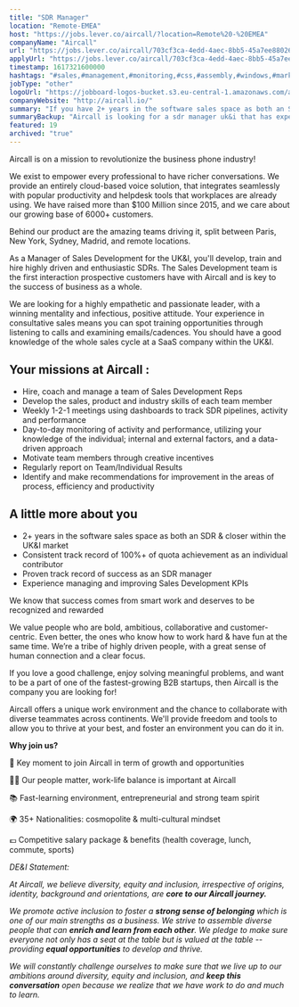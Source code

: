 ```yaml
---
title: "SDR Manager"
location: "Remote-EMEA"
host: "https://jobs.lever.co/aircall/?location=Remote%20-%20EMEA"
companyName: "Aircall"
url: "https://jobs.lever.co/aircall/703cf3ca-4edd-4aec-8bb5-45a7ee880265"
applyUrl: "https://jobs.lever.co/aircall/703cf3ca-4edd-4aec-8bb5-45a7ee880265/apply"
timestamp: 1617321600000
hashtags: "#sales,#management,#monitoring,#css,#assembly,#windows,#marketing"
jobType: "other"
logoUrl: "https://jobboard-logos-bucket.s3.eu-central-1.amazonaws.com/aircall"
companyWebsite: "http://aircall.io/"
summary: "If you have 2+ years in the software sales space as both an SDR & closer within the UK&I market, consider applying to Aircall's job post for a new SDR Manager."
summaryBackup: "Aircall is looking for a sdr manager uk&i that has experience in: #sales, #management, #css."
featured: 19
archived: "true"
---
```


Aircall is on a mission to revolutionize the business phone industry!

We exist to empower every professional to have richer conversations. We provide an entirely cloud-based voice solution, that integrates seamlessly with popular productivity and helpdesk tools that workplaces are already using. We have raised more than $100 Million since 2015, and we care about our growing base of 6000+ customers.

Behind our product are the amazing teams driving it, split between Paris, New York, Sydney, Madrid, and remote locations.

As a Manager of Sales Development for the UK&I, you'll develop, train and hire highly driven and enthusiastic SDRs. The Sales Development team is the first interaction prospective customers have with Aircall and is key to the success of business as a whole.

We are looking for a highly empathetic and passionate leader, with a winning mentality and infectious, positive attitude. Your experience in consultative sales means you can spot training opportunities through listening to calls and examining emails/cadences. You should have a good knowledge of the whole sales cycle at a SaaS company within the UK&I. 

## Your missions at Aircall :

*   Hire, coach and manage a team of Sales Development Reps
*   Develop the sales, product and industry skills of each team member
*   Weekly 1-2-1 meetings using dashboards to track SDR pipelines, activity and performance
*   Day-to-day monitoring of activity and performance, utilizing your knowledge of the individual; internal and external factors, and a data-driven approach
*   Motivate team members through creative incentives
*   Regularly report on Team/Individual Results
*   Identify and make recommendations for improvement in the areas of process, efficiency and productivity

## A little more about you

*   2+ years in the software sales space as both an SDR & closer within the UK&I market
*   Consistent track record of 100%+ of quota achievement as an individual contributor
*   Proven track record of success as an SDR manager
*   Experience managing and improving Sales Development KPIs

We know that success comes from smart work and deserves to be recognized and rewarded

We value people who are bold, ambitious, collaborative and customer-centric. Even better, the ones who know how to work hard & have fun at the same time. We’re a tribe of highly driven people, with a great sense of human connection and a clear focus. 

If you love a good challenge, enjoy solving meaningful problems, and want to be a part of one of the fastest-growing B2B startups, then Aircall is the company you are looking for!

Aircall offers a unique work environment and the chance to collaborate with diverse teammates across continents. We'll provide freedom and tools to allow you to thrive at your best, and foster an environment you can do it in.

**Why join us?**

🚀 Key moment to join Aircall in term of growth and opportunities

💆‍♀️ Our people matter, work-life balance is important at Aircall

📚 Fast-learning environment, entrepreneurial and strong team spirit

🌍 35+ Nationalities: cosmopolite & multi-cultural mindset

💶 Competitive salary package & benefits (health coverage, lunch, commute, sports)

_DE&I Statement:_ 

_At Aircall, we believe diversity, equity and inclusion, irrespective of origins, identity, background and orientations, are_ **_core to our Aircall journey._** 

_We promote active inclusion to foster a_ **_strong sense of belonging_** _which is one of our main strengths as a business. We strive to assemble diverse people that can_ **_enrich and learn from each other_**_. We pledge to make sure everyone not only has a seat at the table but is valued at the table -- providing_ **_equal opportunities_** _to develop and thrive._

_We will constantly challenge ourselves to make sure that we live up to our ambitions around diversity, equity and inclusion, and_ **_keep this conversation_** _open because we realize that we have work to do and much to learn._
